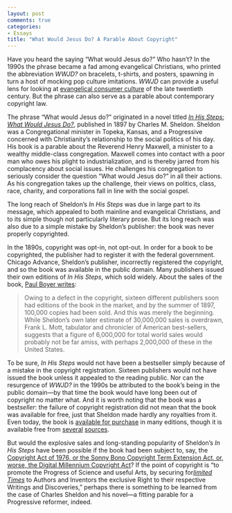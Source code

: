 ```yaml
---
layout: post
comments: true
categories: 
- Essays
title: "What Would Jesus Do? A Parable About Copyright"
---
```


Have you heard the saying “What would Jesus do?” Who hasn’t? In the
1990s the phrase became a fad among evangelical Christians, who printed
the abbreviation *WWJD?* on bracelets, t-shirts, and posters, spawning
in turn a host of mocking pop culture imitations. *WWJD* can provide a
useful lens for looking at [evangelical consumer culture][] of the late
twentieth century. But the phrase can also serve as a parable about
contemporary copyright law.

<!--more-->

The phrase “What would Jesus do?” originated in a novel titled [*In His
Steps: What Would Jesus Do?*][], published in 1897 by Charles M.
Sheldon. Sheldon was a Congregational minister in Topeka, Kansas, and a
Progressive concerned with Christianity’s relationship to the social
politics of his day. His book is a parable about the Reverend Henry
Maxwell, a minister to a wealthy middle-class congregation. Maxwell
comes into contact with a poor man who owes his plight to
industrialization, and is thereby jarred from his complacency about
social issues. He challenges his congregation to seriously consider the
question “What would Jesus do?” in all their actions. As his
congregation takes up the challenge, their views on politics, class,
race, charity, and corporations fall in line with the social gospel.

The long reach of Sheldon’s *In His Steps* was due in large part to its
message, which appealed to both mainline and evangelical Christians, and
to its simple though not particularly literary prose. But its long reach
was also due to a simple mistake by Sheldon’s publisher: the book was
never properly copyrighted.

In the 1890s, copyright was opt-in, not opt-out. In order for a book to
be copyrighted, the publisher had to register it with the federal
government. Chicago Advance, Sheldon’s publisher, incorrectly registered
the copyright, and so the book was available in the public domain. Many
publishers issued their own editions of *In His Steps*, which sold
widely. About the sales of the book, [Paul Boyer writes][]:

> Owing to a defect in the copyright, sixteen different publishers soon
> had editions of the book in the market, and by the summer of 1897,
> 100,000 copies had been sold. And this was merely the beginning. While
> Sheldon’s own later estimate of 30,000,000 sales is overdrawn, Frank
> L. Mott, tabulator and chronicler of American best-sellers, suggests
> that a figure of 6,000,000 for total world sales would probably not be
> far amiss, with perhaps 2,000,000 of these in the United States.

To be sure, *In His Steps* would not have been a bestseller simply
because of a mistake in the copyright registration. Sixteen publishers
would not have issued the book unless it appealed to the reading public.
Nor can the resurgence of *WWJD?* in the 1990s be attributed to the
book’s being in the public domain—by that time the book would have long
been out of copyright no matter what. And it is worth noting that the
book was a best*seller*: the failure of copyright registration did not
mean that the book was available for free, just that Sheldon made hardly
any royalties from it. Even today, the book is [available for
purchase][] in many editions, though it is available free from
[several][] [sources][].

But would the explosive sales and long-standing popularity of Sheldon’s
*In His Steps* have been possible if the book had been subject to, say,
the [Copyright Act of 1976, or the Sonny Bono Copyright Term Extension
Act, or, worse, the Digital Millennium Copyright Act][copyright laws]?
If the point of copyright is “to promote the Progress of Science and
useful Arts, by securing for[*limited Times*][] to Authors and Inventors
the exclusive Right to their respective Writings and Discoveries,”
perhaps there is something to be learned from the case of Charles
Sheldon and his novel—a fitting parable for a Progressive reformer,
indeed.

[evangelical consumer culture]: http://www.bookforum.com/inprint/016_02/3848
[*In His Steps: What Would Jesus Do?*]: http://books.google.com/books?id=cHVIAAAAMAAJ
[Paul Boyer writes]: http://www.jstor.org/stable/2711587
[available for purchase]: http://www.amazon.com/s/ref=nb_sb_noss?url=search-alias=aps&field-keywords=in+his+steps&x=0&y=0
[several]: http://www.gutenberg.org/etext/4540
[sources]: http://books.google.com/books?id=cHVIAAAAMAAJ&printsec=frontcover&dq=in+his+steps&ei=dWCZS4HvMpbONM-vwdcH&cd=1#v=onepage&q=&f=false
[copyright laws]: http://chnm.gmu.edu/digitalhistory/copyright/1.php
[*limited Times*]: http://www.archives.gov/exhibits/charters/constitution_transcript.html
